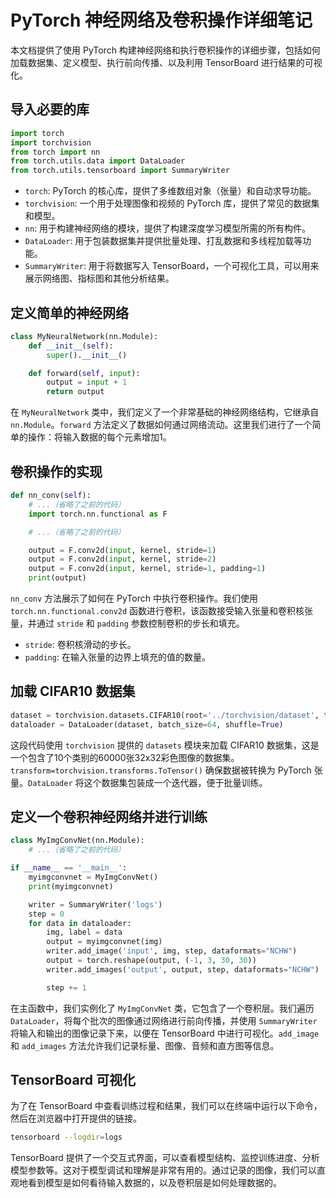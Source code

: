 

# PyTorch 神经网络及卷积操作详细笔记

本文档提供了使用 PyTorch 构建神经网络和执行卷积操作的详细步骤，包括如何加载数据集、定义模型、执行前向传播、以及利用 TensorBoard 进行结果的可视化。

## 导入必要的库

```python
import torch
import torchvision
from torch import nn
from torch.utils.data import DataLoader
from torch.utils.tensorboard import SummaryWriter
```

- `torch`: PyTorch 的核心库，提供了多维数组对象（张量）和自动求导功能。
- `torchvision`: 一个用于处理图像和视频的 PyTorch 库，提供了常见的数据集和模型。
- `nn`: 用于构建神经网络的模块，提供了构建深度学习模型所需的所有构件。
- `DataLoader`: 用于包装数据集并提供批量处理、打乱数据和多线程加载等功能。
- `SummaryWriter`: 用于将数据写入 TensorBoard，一个可视化工具，可以用来展示网络图、指标图和其他分析结果。

## 定义简单的神经网络

```python
class MyNeuralNetwork(nn.Module):
    def __init__(self):
        super().__init__()

    def forward(self, input):
        output = input + 1
        return output
```

在 `MyNeuralNetwork` 类中，我们定义了一个非常基础的神经网络结构，它继承自 `nn.Module`。`forward` 方法定义了数据如何通过网络流动。这里我们进行了一个简单的操作：将输入数据的每个元素增加1。

## 卷积操作的实现

```python
def nn_conv(self):
    # ...（省略了之前的代码）
    import torch.nn.functional as F

    # ...（省略了之前的代码）

    output = F.conv2d(input, kernel, stride=1)
    output = F.conv2d(input, kernel, stride=2)
    output = F.conv2d(input, kernel, stride=1, padding=1)
    print(output)
```

`nn_conv` 方法展示了如何在 PyTorch 中执行卷积操作。我们使用 `torch.nn.functional.conv2d` 函数进行卷积，该函数接受输入张量和卷积核张量，并通过 `stride` 和 `padding` 参数控制卷积的步长和填充。

- `stride`: 卷积核滑动的步长。
- `padding`: 在输入张量的边界上填充的值的数量。

## 加载 CIFAR10 数据集

```python
dataset = torchvision.datasets.CIFAR10(root='../torchvision/dataset', train=True, transform=torchvision.transforms.ToTensor(), download=True)
dataloader = DataLoader(dataset, batch_size=64, shuffle=True)
```

这段代码使用 `torchvision` 提供的 `datasets` 模块来加载 CIFAR10 数据集，这是一个包含了10个类别的60000张32x32彩色图像的数据集。`transform=torchvision.transforms.ToTensor()` 确保数据被转换为 PyTorch 张量。`DataLoader` 将这个数据集包装成一个迭代器，便于批量训练。

## 定义一个卷积神经网络并进行训练

```python
class MyImgConvNet(nn.Module):
    # ...（省略了之前的代码）

if __name__ == '__main__':
    myimgconvnet = MyImgConvNet()
    print(myimgconvnet)

    writer = SummaryWriter('logs')
    step = 0
    for data in dataloader:
        img, label = data
        output = myimgconvnet(img)
        writer.add_image('input', img, step, dataformats="NCHW")
        output = torch.reshape(output, (-1, 3, 30, 30))
        writer.add_images('output', output, step, dataformats="NCHW")

        step += 1
```

在主函数中，我们实例化了 `MyImgConvNet` 类，它包含了一个卷积层。我们遍历 `DataLoader`，将每个批次的图像通过网络进行前向传播，并使用 `SummaryWriter` 将输入和输出的图像记录下来，以便在 TensorBoard 中进行可视化。`add_image` 和 `add_images` 方法允许我们记录标量、图像、音频和直方图等信息。

## TensorBoard 可视化

为了在 TensorBoard 中查看训练过程和结果，我们可以在终端中运行以下命令，然后在浏览器中打开提供的链接。

```bash
tensorboard --logdir=logs
```

TensorBoard 提供了一个交互式界面，可以查看模型结构、监控训练进度、分析模型参数等。这对于模型调试和理解是非常有用的。通过记录的图像，我们可以直观地看到模型是如何看待输入数据的，以及卷积层是如何处理数据的。